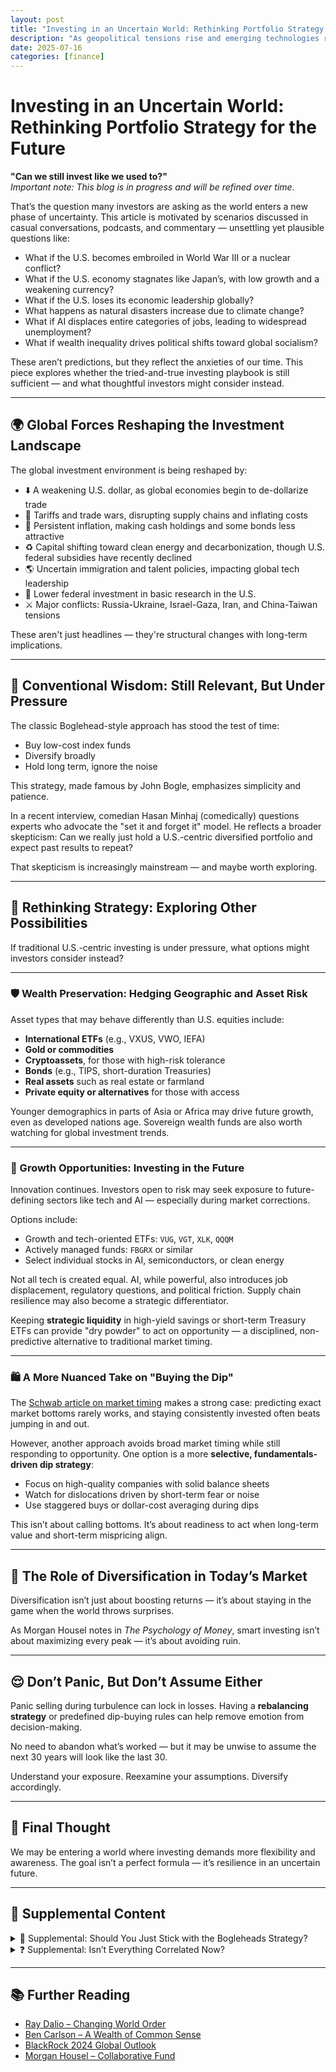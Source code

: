 ```yaml
---
layout: post
title: "Investing in an Uncertain World: Rethinking Portfolio Strategy for the Future"
description: "As geopolitical tensions rise and emerging technologies reshape the global economy, investors must ask: can traditional strategies still deliver?"
date: 2025-07-16
categories: [finance]
---
```


# Investing in an Uncertain World: Rethinking Portfolio Strategy for the Future

**"Can we still invest like we used to?"**  
*Important note: This blog is in progress and will be refined over time.*

That’s the question many investors are asking as the world enters a new phase of uncertainty. This article is motivated by scenarios discussed in casual conversations, podcasts, and commentary — unsettling yet plausible questions like:

- What if the U.S. becomes embroiled in World War III or a nuclear conflict?
- What if the U.S. economy stagnates like Japan’s, with low growth and a weakening currency?
- What if the U.S. loses its economic leadership globally?
- What happens as natural disasters increase due to climate change?
- What if AI displaces entire categories of jobs, leading to widespread unemployment?
- What if wealth inequality drives political shifts toward global socialism?

These aren’t predictions, but they reflect the anxieties of our time. This piece explores whether the tried-and-true investing playbook is still sufficient — and what thoughtful investors might consider instead.

---

## 🌍 Global Forces Reshaping the Investment Landscape

The global investment environment is being reshaped by:

- ⬇️ A weakening U.S. dollar, as global economies begin to de-dollarize trade  
- 📆 Tariffs and trade wars, disrupting supply chains and inflating costs  
- 💸 Persistent inflation, making cash holdings and some bonds less attractive  
- ♻️ Capital shifting toward clean energy and decarbonization, though U.S. federal subsidies have recently declined  
- 🌎 Uncertain immigration and talent policies, impacting global tech leadership  
- 🔬 Lower federal investment in basic research in the U.S.  
- ⚔️ Major conflicts: Russia-Ukraine, Israel-Gaza, Iran, and China-Taiwan tensions  

These aren't just headlines — they're structural changes with long-term implications.

---

## 👵 Conventional Wisdom: Still Relevant, But Under Pressure

The classic Boglehead-style approach has stood the test of time:

- Buy low-cost index funds  
- Diversify broadly  
- Hold long term, ignore the noise  

This strategy, made famous by John Bogle, emphasizes simplicity and patience.

In a recent interview, comedian Hasan Minhaj (comedically) questions experts who advocate the "set it and forget it" model. He reflects a broader skepticism: Can we really just hold a U.S.-centric diversified portfolio and expect past results to repeat?

That skepticism is increasingly mainstream — and maybe worth exploring.

---

## 🔄 Rethinking Strategy: Exploring Other Possibilities

If traditional U.S.-centric investing is under pressure, what options might investors consider instead?

---

### 🛡️ Wealth Preservation: Hedging Geographic and Asset Risk

Asset types that may behave differently than U.S. equities include:

- **International ETFs** (e.g., VXUS, VWO, IEFA)  
- **Gold or commodities**  
- **Cryptoassets**, for those with high-risk tolerance  
- **Bonds** (e.g., TIPS, short-duration Treasuries)  
- **Real assets** such as real estate or farmland  
- **Private equity or alternatives** for those with access  

Younger demographics in parts of Asia or Africa may drive future growth, even as developed nations age. Sovereign wealth funds are also worth watching for global investment trends.

---

### 🚀 Growth Opportunities: Investing in the Future

Innovation continues. Investors open to risk may seek exposure to future-defining sectors like tech and AI — especially during market corrections.

Options include:

- Growth and tech-oriented ETFs: `VUG`, `VGT`, `XLK`, `QQQM`  
- Actively managed funds: `FBGRX` or similar  
- Select individual stocks in AI, semiconductors, or clean energy  

Not all tech is created equal. AI, while powerful, also introduces job displacement, regulatory questions, and political friction. Supply chain resilience may also become a strategic differentiator.

Keeping **strategic liquidity** in high-yield savings or short-term Treasury ETFs can provide "dry powder" to act on opportunity — a disciplined, non-predictive alternative to traditional market timing.

---

### 🛍️ A More Nuanced Take on "Buying the Dip"

The [Schwab article on market timing](https://www.schwab.com/learn/story/does-market-timing-work) makes a strong case: predicting exact market bottoms rarely works, and staying consistently invested often beats jumping in and out.

However, another approach avoids broad market timing while still responding to opportunity. One option is a more **selective, fundamentals-driven dip strategy**:

- Focus on high-quality companies with solid balance sheets  
- Watch for dislocations driven by short-term fear or noise  
- Use staggered buys or dollar-cost averaging during dips  

This isn’t about calling bottoms. It’s about readiness to act when long-term value and short-term mispricing align.

---

## 🤔 The Role of Diversification in Today’s Market

Diversification isn’t just about boosting returns — it’s about staying in the game when the world throws surprises.

As Morgan Housel notes in *The Psychology of Money*, smart investing isn’t about maximizing every peak — it’s about avoiding ruin.

---

## 😌 Don’t Panic, But Don’t Assume Either

Panic selling during turbulence can lock in losses. Having a **rebalancing strategy** or predefined dip-buying rules can help remove emotion from decision-making.

No need to abandon what’s worked — but it may be unwise to assume the next 30 years will look like the last 30.

Understand your exposure. Reexamine your assumptions. Diversify accordingly.

---

## 🧠 Final Thought

We may be entering a world where investing demands more flexibility and awareness. The goal isn’t a perfect formula — it’s resilience in an uncertain future.

---

## 📎 Supplemental Content

<details>
<summary>📎 Supplemental: Should You Just Stick with the Bogleheads Strategy?</summary>

A low-cost index fund approach still works for many investors, especially those seeking simplicity. But for others concerned about global instability or asset concentration, adding new elements (such as international exposure, gold, or real assets) might offer more resilience. It’s not all or nothing — hybrid models can also work.

</details>

<details>
<summary>❓ Supplemental: Isn’t Everything Correlated Now?</summary>

Correlation across global assets has increased during crises — but over longer time periods, certain asset classes still provide diversification benefits. Gold, for instance, has often zigged when stocks zagged. Additionally, emerging markets, real estate, and even some private investments behave differently than U.S. large-cap stocks.

</details>

---

## 📚 Further Reading

- [Ray Dalio – Changing World Order](https://www.youtube.com/watch?v=xguam0TKMw8)  
- [Ben Carlson – A Wealth of Common Sense](https://awealthofcommonsense.com)  
- [BlackRock 2024 Global Outlook](https://www.blackrock.com/us/individual/insights/blackrock-investment-institute)  
- [Morgan Housel – Collaborative Fund](https://www.collaborativefund.com/blog)


